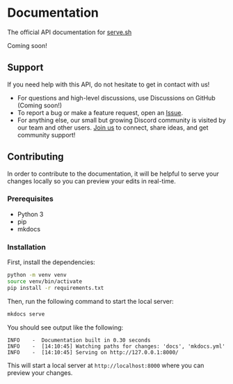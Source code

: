 # Documentation

The official API documentation for [serve.sh](https://serve.sh)

Coming soon!

## Support

If you need help with this API, do not hesitate to get in contact with us!

- For questions and high-level discussions, use Discussions on GitHub (Coming soon!)
- To report a bug or make a feature request, open an [Issue](https://github.com/serve-sh/docs/issues).
- For anything else, our small but growing Discord community is visited by our team and other users. [Join us](https://discord.com/invite/jr5hREegBt) to connect, share ideas, and get community support!

## Contributing

In order to contribute to the documentation, it will be helpful to serve your changes locally so you can preview your edits in real-time.

### Prerequisites

- Python 3
- pip
- mkdocs

### Installation

First, install the dependencies:

```bash
python -m venv venv
source venv/bin/activate
pip install -r requirements.txt
```

Then, run the following command to start the local server:

```bash
mkdocs serve
```

You should see output like the following:

```
INFO    -  Documentation built in 0.30 seconds
INFO    -  [14:10:45] Watching paths for changes: 'docs', 'mkdocs.yml'
INFO    -  [14:10:45] Serving on http://127.0.0.1:8000/
```

This will start a local server at `http://localhost:8000` where you can preview your changes.

